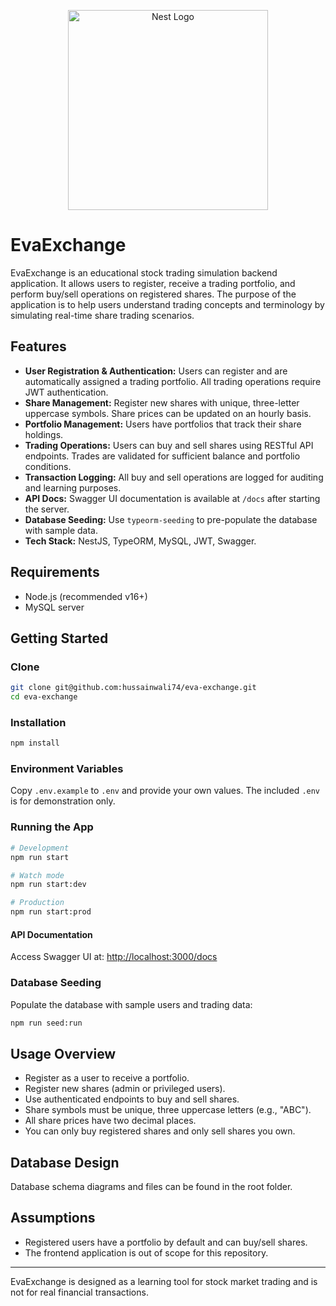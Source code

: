 <p align="center">
  <a href="http://nestjs.com/" target="blank"><img src="https://nestjs.com/img/logo_text.svg" width="320" alt="Nest Logo" /></a>
</p>

# EvaExchange

EvaExchange is an educational stock trading simulation backend application. It allows users to register, receive a trading portfolio, and perform buy/sell operations on registered shares. The purpose of the application is to help users understand trading concepts and terminology by simulating real-time share trading scenarios.

## Features

- **User Registration & Authentication:** Users can register and are automatically assigned a trading portfolio. All trading operations require JWT authentication.
- **Share Management:** Register new shares with unique, three-letter uppercase symbols. Share prices can be updated on an hourly basis.
- **Portfolio Management:** Users have portfolios that track their share holdings.
- **Trading Operations:** Users can buy and sell shares using RESTful API endpoints. Trades are validated for sufficient balance and portfolio conditions.
- **Transaction Logging:** All buy and sell operations are logged for auditing and learning purposes.
- **API Docs:** Swagger UI documentation is available at `/docs` after starting the server.
- **Database Seeding:** Use `typeorm-seeding` to pre-populate the database with sample data.
- **Tech Stack:** NestJS, TypeORM, MySQL, JWT, Swagger.

## Requirements

- Node.js (recommended v16+)
- MySQL server

## Getting Started

### Clone

```bash
git clone git@github.com:hussainwali74/eva-exchange.git
cd eva-exchange
```

### Installation

```bash
npm install
```

### Environment Variables

Copy `.env.example` to `.env` and provide your own values. The included `.env` is for demonstration only.

### Running the App

```bash
# Development
npm run start

# Watch mode
npm run start:dev

# Production
npm run start:prod
```

#### API Documentation

Access Swagger UI at: [http://localhost:3000/docs](http://localhost:3000/docs)

### Database Seeding

Populate the database with sample users and trading data:

```bash
npm run seed:run
```

## Usage Overview

- Register as a user to receive a portfolio.
- Register new shares (admin or privileged users).
- Use authenticated endpoints to buy and sell shares.
- Share symbols must be unique, three uppercase letters (e.g., "ABC").
- All share prices have two decimal places.
- You can only buy registered shares and only sell shares you own.

## Database Design

Database schema diagrams and files can be found in the root folder.

## Assumptions

- Registered users have a portfolio by default and can buy/sell shares.
- The frontend application is out of scope for this repository.

---

EvaExchange is designed as a learning tool for stock market trading and is not for real financial transactions.
